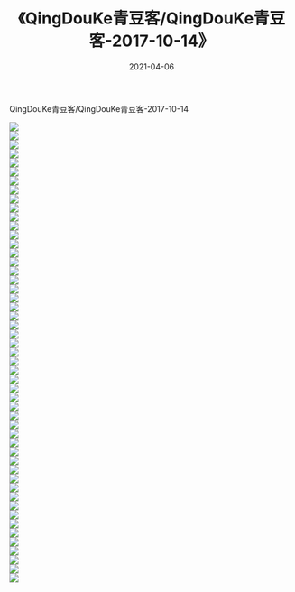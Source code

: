 ﻿---
layout: post
title:  《QingDouKe青豆客/QingDouKe青豆客-2017-10-14》
date:   2021-04-06
img: http://pic.660000.xyz/1:/网络美图/2021/QingDouKe青豆客/QingDouKe青豆客-2017-10-14/000.jpg
categories: [美女, 清纯, 唯美]
---

QingDouKe青豆客/QingDouKe青豆客-2017-10-14

 ![](http://pic.660000.xyz/1:/网络美图/2021/QingDouKe青豆客/QingDouKe青豆客-2017-10-14/001.jpg) <br>![](http://pic.660000.xyz/1:/网络美图/2021/QingDouKe青豆客/QingDouKe青豆客-2017-10-14/002.jpg) <br>![](http://pic.660000.xyz/1:/网络美图/2021/QingDouKe青豆客/QingDouKe青豆客-2017-10-14/003.jpg) <br>![](http://pic.660000.xyz/1:/网络美图/2021/QingDouKe青豆客/QingDouKe青豆客-2017-10-14/004.jpg) <br>![](http://pic.660000.xyz/1:/网络美图/2021/QingDouKe青豆客/QingDouKe青豆客-2017-10-14/005.jpg) <br>![](http://pic.660000.xyz/1:/网络美图/2021/QingDouKe青豆客/QingDouKe青豆客-2017-10-14/006.jpg) <br>![](http://pic.660000.xyz/1:/网络美图/2021/QingDouKe青豆客/QingDouKe青豆客-2017-10-14/007.jpg) <br>![](http://pic.660000.xyz/1:/网络美图/2021/QingDouKe青豆客/QingDouKe青豆客-2017-10-14/008.jpg) <br>![](http://pic.660000.xyz/1:/网络美图/2021/QingDouKe青豆客/QingDouKe青豆客-2017-10-14/009.jpg) <br>![](http://pic.660000.xyz/1:/网络美图/2021/QingDouKe青豆客/QingDouKe青豆客-2017-10-14/010.jpg) <br>![](http://pic.660000.xyz/1:/网络美图/2021/QingDouKe青豆客/QingDouKe青豆客-2017-10-14/011.jpg) <br>![](http://pic.660000.xyz/1:/网络美图/2021/QingDouKe青豆客/QingDouKe青豆客-2017-10-14/012.jpg) <br>![](http://pic.660000.xyz/1:/网络美图/2021/QingDouKe青豆客/QingDouKe青豆客-2017-10-14/013.jpg) <br>![](http://pic.660000.xyz/1:/网络美图/2021/QingDouKe青豆客/QingDouKe青豆客-2017-10-14/014.jpg) <br>![](http://pic.660000.xyz/1:/网络美图/2021/QingDouKe青豆客/QingDouKe青豆客-2017-10-14/015.jpg) <br>![](http://pic.660000.xyz/1:/网络美图/2021/QingDouKe青豆客/QingDouKe青豆客-2017-10-14/016.jpg) <br>![](http://pic.660000.xyz/1:/网络美图/2021/QingDouKe青豆客/QingDouKe青豆客-2017-10-14/017.jpg) <br>![](http://pic.660000.xyz/1:/网络美图/2021/QingDouKe青豆客/QingDouKe青豆客-2017-10-14/018.jpg) <br>![](http://pic.660000.xyz/1:/网络美图/2021/QingDouKe青豆客/QingDouKe青豆客-2017-10-14/019.jpg) <br>![](http://pic.660000.xyz/1:/网络美图/2021/QingDouKe青豆客/QingDouKe青豆客-2017-10-14/020.jpg) <br>![](http://pic.660000.xyz/1:/网络美图/2021/QingDouKe青豆客/QingDouKe青豆客-2017-10-14/021.jpg) <br>![](http://pic.660000.xyz/1:/网络美图/2021/QingDouKe青豆客/QingDouKe青豆客-2017-10-14/022.jpg) <br>![](http://pic.660000.xyz/1:/网络美图/2021/QingDouKe青豆客/QingDouKe青豆客-2017-10-14/023.jpg) <br>![](http://pic.660000.xyz/1:/网络美图/2021/QingDouKe青豆客/QingDouKe青豆客-2017-10-14/024.jpg) <br>![](http://pic.660000.xyz/1:/网络美图/2021/QingDouKe青豆客/QingDouKe青豆客-2017-10-14/025.jpg) <br>![](http://pic.660000.xyz/1:/网络美图/2021/QingDouKe青豆客/QingDouKe青豆客-2017-10-14/026.jpg) <br>![](http://pic.660000.xyz/1:/网络美图/2021/QingDouKe青豆客/QingDouKe青豆客-2017-10-14/027.jpg) <br>![](http://pic.660000.xyz/1:/网络美图/2021/QingDouKe青豆客/QingDouKe青豆客-2017-10-14/028.jpg) <br>![](http://pic.660000.xyz/1:/网络美图/2021/QingDouKe青豆客/QingDouKe青豆客-2017-10-14/029.jpg) <br>![](http://pic.660000.xyz/1:/网络美图/2021/QingDouKe青豆客/QingDouKe青豆客-2017-10-14/030.jpg) <br>![](http://pic.660000.xyz/1:/网络美图/2021/QingDouKe青豆客/QingDouKe青豆客-2017-10-14/031.jpg) <br>![](http://pic.660000.xyz/1:/网络美图/2021/QingDouKe青豆客/QingDouKe青豆客-2017-10-14/032.jpg) <br>![](http://pic.660000.xyz/1:/网络美图/2021/QingDouKe青豆客/QingDouKe青豆客-2017-10-14/033.jpg) <br>![](http://pic.660000.xyz/1:/网络美图/2021/QingDouKe青豆客/QingDouKe青豆客-2017-10-14/034.jpg) <br>![](http://pic.660000.xyz/1:/网络美图/2021/QingDouKe青豆客/QingDouKe青豆客-2017-10-14/035.jpg) <br>![](http://pic.660000.xyz/1:/网络美图/2021/QingDouKe青豆客/QingDouKe青豆客-2017-10-14/036.jpg) <br>![](http://pic.660000.xyz/1:/网络美图/2021/QingDouKe青豆客/QingDouKe青豆客-2017-10-14/037.jpg) <br>![](http://pic.660000.xyz/1:/网络美图/2021/QingDouKe青豆客/QingDouKe青豆客-2017-10-14/038.jpg) <br>![](http://pic.660000.xyz/1:/网络美图/2021/QingDouKe青豆客/QingDouKe青豆客-2017-10-14/039.jpg) <br>![](http://pic.660000.xyz/1:/网络美图/2021/QingDouKe青豆客/QingDouKe青豆客-2017-10-14/040.jpg) <br>![](http://pic.660000.xyz/1:/网络美图/2021/QingDouKe青豆客/QingDouKe青豆客-2017-10-14/041.jpg) <br>![](http://pic.660000.xyz/1:/网络美图/2021/QingDouKe青豆客/QingDouKe青豆客-2017-10-14/042.jpg) <br>![](http://pic.660000.xyz/1:/网络美图/2021/QingDouKe青豆客/QingDouKe青豆客-2017-10-14/043.jpg) <br>![](http://pic.660000.xyz/1:/网络美图/2021/QingDouKe青豆客/QingDouKe青豆客-2017-10-14/044.jpg) <br>![](http://pic.660000.xyz/1:/网络美图/2021/QingDouKe青豆客/QingDouKe青豆客-2017-10-14/045.jpg) <br>![](http://pic.660000.xyz/1:/网络美图/2021/QingDouKe青豆客/QingDouKe青豆客-2017-10-14/046.jpg) <br>![](http://pic.660000.xyz/1:/网络美图/2021/QingDouKe青豆客/QingDouKe青豆客-2017-10-14/047.jpg) <br>![](http://pic.660000.xyz/1:/网络美图/2021/QingDouKe青豆客/QingDouKe青豆客-2017-10-14/048.jpg) <br>![](http://pic.660000.xyz/1:/网络美图/2021/QingDouKe青豆客/QingDouKe青豆客-2017-10-14/049.jpg) <br>![](http://pic.660000.xyz/1:/网络美图/2021/QingDouKe青豆客/QingDouKe青豆客-2017-10-14/050.jpg) <br>![](http://pic.660000.xyz/1:/网络美图/2021/QingDouKe青豆客/QingDouKe青豆客-2017-10-14/051.jpg) <br>